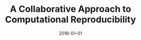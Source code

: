 ---
title: 'A Collaborative Approach to Computational Reproducibility'
collection: publications
permalink: /publication/2016-editorial-reproducibility
excerpt: ''
date: 2016-01-01
venue: 'Information Systems, vol. 59, pp. 95-97'
paperurl: ''
authors: 'F. Chirigati, R. Capone, R. Rampin, J. Freire, and D. Shasha'
notes: '[<a href="http://dx.doi.org/10.1016/j.is.2016.03.002" target="_blank">editorial</a>]'
---